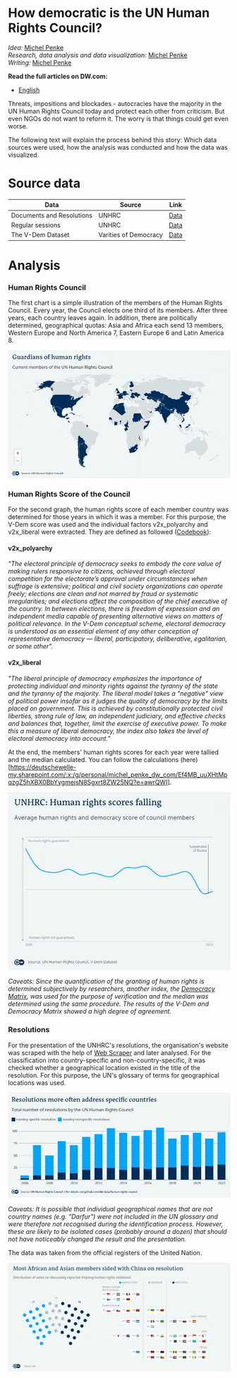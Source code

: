 
# How democratic is the UN Human Rights Council?

_Idea:_  [Michel Penke](https://michelpenke.de)\
_Research, data analysis and data visualization:_  [Michel Penke](https://michelpenke.de)\
_Writing:_  [Michel Penke](https://michelpenke.de)

**Read the full articles on DW.com:**
- [English](https://dw.com/a-66801110)

Threats, impositions and blockades - autocracies have the majority in the UN Human Rights Council today and protect each other from criticism. But even NGOs do not want to reform it. The worry is that things could get even worse.  


The following text will explain the process behind this story: Which data sources were used, how the analysis was conducted and how the data was visualized.

# Source data



| **Data** | **Source** | **Link** |
| --- | --- | --- |
| Documents and Resolutions | UNHRC| [Data](https://www.ohchr.org/en/hr-bodies/hrc/documents ) |
| Regular sessions | UNHRC | [Data](https://www.ohchr.org/en/hr-bodies/hrc/regular-sessions) |
| The V-Dem Dataset | Varities of Democracy | [Data](https://www.v-dem.net/data/the-v-dem-dataset/) |


# Analysis
### Human Rights Council

The first chart is a simple illustration of the members of the Human Rights Council. Every year, the Council elects one third of its members. After three years, each country leaves again. In addition, there are politically determined, geographical quotas: Asia and Africa each send 13 members, Western Europe and North America 7, Eastern Europe 6 and Latin America 8.

![](graphics/230321_v1_EN_rmembers_EN.png)


### Human Rights Score of the Council

For the second graph, the human rights score of each member country was determined for those years in which it was a member. For this purpose, the V-Dem score was used and the individual factors v2x_polyarchy and v2x_liberal were extracted. They are defined as followed ([Codebook](https://www.v-dem.net/static/website/img/refs/codebookv111.pdf)): 

#### v2x_polyarchy
*"The electoral principle of democracy seeks to embody the core value of making rulers responsive to citizens, achieved through electoral competition for the electorate’s approval under circumstances when suffrage is extensive; political and civil society organizations can operate freely; elections are clean and not marred by fraud or systematic irregularities; and elections affect the composition of the chief executive of the country. In between elections, there is freedom of expression and an independent media capable of presenting alternative views on matters of political relevance. In the V-Dem conceptual scheme, electoral democracy is understood as an essential element of any other conception of representative democracy — liberal, participatory, deliberative, egalitarian, or some other".*

#### v2x_liberal
*"The liberal principle of democracy emphasizes the importance of protecting individual and minority rights against the tyranny of the state and the tyranny of the majority. The liberal model takes a "negative" view of political power insofar as it judges the quality of democracy by the limits placed on government. This is achieved by constitutionally protected civil liberties, strong rule of law, an independent judiciary, and effective checks and balances that, together, limit the exercise of executive power. To make this a measure of liberal democracy, the index also takes the level of electoral democracy into account."*

At the end, the members' human rights scores for each year were tallied and the median calculated. You can follow the calculations (here)[https://deutschewelle-my.sharepoint.com/:x:/g/personal/michel_penke_dw_com/Ef4MB_uuXHtMpqzgZ5hXBX0BbYygmejsN8Sgxrt8ZW25NQ?e=awrQWI].

![](graphics/230321_v1_EN_score_EN.png)

_Caveats: Since the quantification of the granting of human rights is determined subjectively by researchers, another index, the [Democracy Matrix](https://www.demokratiematrix.de), was used for the purpose of verification and the median was determined using the same procedure. The results of the V-Dem and Democracy Matrix showed a high degree of agreement._

### Resolutions

For the presentation of the UNHRC's resolutions, the organisation's website was scraped with the help of [Web Scraper](https://chrome.google.com/webstore/detail/web-scraper-free-web-scra/jnhgnonknehpejjnehehllkliplmbmhn) and later analysed. For the classification into country-specific and non-country-specific, it was checked whether a geographical location existed in the title of the resolution. For this purpose, the UN's glossary of terms for geographical locations was used. 

![](graphics/230321_v1_EN_resolutions_EN.png)

_Caveats: It is possible that individual geographical names that are not country names (e.g. "Darfur") were not included in the UN glossary and were therefore not recognised during the identification process. However, these are likely to be isolated cases (probably around a dozen) that should not have noticeably changed the result and the presentation._

The data was taken from the official registers of the United Nation. 

![](graphics/230321_v1_EN_vote_EN.png)

